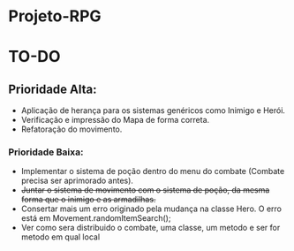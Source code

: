 # Projeto-RPG

# TO-DO

## Prioridade Alta:
- Aplicação de herança para os sistemas genéricos como Inimigo e Herói.
- Verificação e impressão do Mapa de forma correta.
- Refatoração do movimento.

### Prioridade Baixa:
- Implementar o sistema de poção dentro do menu do combate (Combate precisa ser aprimorado antes).
- ~~Juntar o sistema de movimento com o sistema de poção, da mesma forma que o inimigo e as armadilhas.~~
- Consertar mais um erro originado pela mudança na classe Hero. O erro está em Movement.randomItemSearch();
- Ver como sera distribuido o combate, uma classe, um metodo e ser for metodo em qual local
